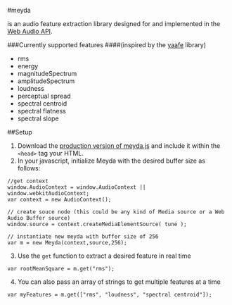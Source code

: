 #meyda

is an audio feature extraction library designed for and implemented in the [Web Audio API](https://github.com/WebAudio/web-audio-api "Web Audio API").


###Currently supported features
####(inspired by the [yaafe](http://yaafe.sourceforge.net "yaafe") library)

+ rms
+ energy
+ magnitudeSpectrum
+ amplitudeSpectrum
+ loudness
+ perceptual spread
+ spectral centroid
+ spectral flatness
+ spectral slope

##Setup

1. Download the [production version of meyda.js](https://github.com/hughrawlinson/meyda "not working yet") and include it within the `<head>` tag your HTML.
2. In your javascript, initialize Meyda with the desired buffer size as follows:
```
//get context
window.AudioContext = window.AudioContext || window.webkitAudioContext;
var context = new AudioContext();

// create souce node (this could be any kind of Media source or a Web Audio Buffer source)
window.source = context.createMediaElementSource( tune );

// instantiate new meyda with buffer size of 256
var m = new Meyda(context,source,256);
```

3. Use the `get` function to extract a desired feature in real time
```
var rootMeanSquare = m.get("rms");
```
4. You can also pass an array of strings to get multiple features at a time
```
var myFeatures = m.get(["rms", "loudness", "spectral centroid"]);
```



